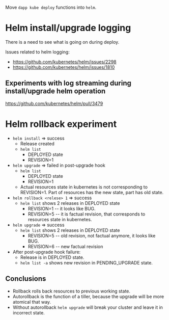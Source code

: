 Move `dapp kube deploy` functions into `helm`.

# Helm install/upgrade logging

There is a need to see what is going on during deploy.

Issues related to helm logging:

* https://github.com/kubernetes/helm/issues/2298
* https://github.com/kubernetes/helm/issues/1810

## Experiments with log streaming during install/upgrade helm operation

https://github.com/kubernetes/helm/pull/3479

# Helm rollback experiment

* `helm install` => success
    * Release created
    * `helm list`
        * DEPLOYED state
        * REVISION=1
* `helm upgrade` => failed in post-upgrade hook
    * `helm list`
        * DEPLOYED state
        * REVISION=1
    * Actual resources state in kubernetes is not corresponding to REVISION=1. Part of resources has the new state, part has old state.
* `helm rollback <relese> 1` => success
    * `helm list` shows 2 releases in DEPLOYED state
        * REVISION=1 -- it looks like BUG.
        * REVISION=5 -- it is factual revision, that corresponds to resources state in kubernetes.
* `helm upgrade` => success
    * `helm list` shows 2 releases in DEPLOYED state
        * REVISION=5 -- old revision, not factual anymore, it looks like BUG.
        * REVISION=6 -- new factual revision
* After post-upgrade hook failure:
    * Release is in DEPLOYED state.
    * `helm list -a` shows new revision in PENDING_UPGRADE state.

## Conclusions

* Rollback rolls back resources to previous working state.
* Autorollback is the function of a tiller, because the upgrade will be more atomical that way.
* Without autorollback `helm upgrade` will break your cluster and leave it in incorrect state.
